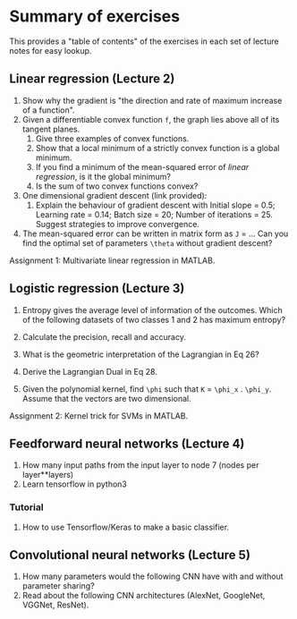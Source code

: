 # Summary of exercises

This provides a "table of contents" of the exercises in each set of lecture notes for easy lookup.

## Linear regression (Lecture 2)

1. Show why the gradient is "the direction and rate of maximum increase of a function".
2. Given a differentiable convex function `f`, the graph lies above all of its tangent planes.
   1. Give three examples of convex functions.
   2. Show that a local minimum of a strictly convex function is a global minimum.
   3. If you find a minimum of the mean-squared error of *linear regression*, is it the global minimum?
   4. Is the sum of two convex functions convex?
3. One dimensional gradient descent (link provided):
   1. Explain the behaviour of gradient descent with Initial slope = 0.5; Learning rate = 0.14; Batch size = 20; Number of iterations = 25. Suggest strategies to improve convergence.
4. The mean-squared error can be written in matrix form as `J` = ... Can you find the optimal set of parameters `\theta` without gradient descent?

Assignment 1: Multivariate linear regression in MATLAB.

## Logistic regression (Lecture 3)

1. Entropy gives the average level of information of the outcomes. Which of the following datasets of two classes 1 and 2 has maximum entropy?
2. Calculate the precision, recall and accuracy.

1. What is the geometric interpretation of the Lagrangian in Eq 26?
2. Derive the Lagrangian Dual in Eq 28.
3. Given the polynomial kernel, find `\phi` such that `K` = `\phi_x` . `\phi_y`. Assume that the vectors are two dimensional.

Assignment 2: Kernel trick for SVMs in MATLAB.

## Feedforward neural networks (Lecture 4)

1. How many input paths from the input layer to node 7 (nodes per layer**layers)
2. Learn tensorflow in python3

### Tutorial

1. How to use Tensorflow/Keras to make a basic classifier.

## Convolutional neural networks (Lecture 5)

1. How many parameters would the following CNN have with and without parameter sharing?
2. Read about the following CNN architectures (AlexNet, GoogleNet, VGGNet, ResNet).